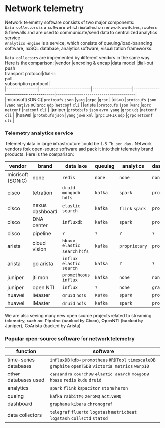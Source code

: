 # Network telemetry
Network telemetry software consists of two major components:<br>
`Data collectors` is a software which installed on network switches, routers & firewalls and are used to communicate/send data to centralized analytics service<br>
`Analytics engine` is a service, which consists of queuing/load-balancing software, noSQL database, analytics software, visualization frameworks. 
  
`Data collectors` are implemented by different vendors in the same way. Here is the comparison:
|vendor		       |encoding & encap          |data model          |dial-out<br>push<br>transport protocol|dial-in<br>pull<br>subscription protocol|       
|----------------|--------------------------|--------------------|--------------------------------------|----------------------------------------|
|microsoft(SONiC)|`protobufs` `json`        |`yang`              |`grpc`                                |`grpc`                                  |
|cisco    	     |`protobufs` `json`        |`yang` `native` `OC`|`grpc` `udp`                          |`netconf` `cli`                         |
|arista    	     |`protobufs` `json`        |`yang`              |`gprc` `netconf`                      |`netconf` `cli`                         |
|juniper   	     |`protobufs` `json` `avro` |`yang`              |`grpc` `udp`                          |`netconf` `cli`                         |
|huawei   	     |`protobufs` `json`        |`yang` `json` `xml` |`grpc` `IPFIX` `udp`                  |`grpc` `netconf` `cli`                  |
  
### Telemetry analytics service
Telemetry data in large infrastrcuture could be `1-5 Tb per day.`
Network vendors fork open-source software and pack it into their telemetry brand products. Here is the comparison:
  
|vendor		        |brand                    |data lake                      |queuing   |analytics	     |dashboards         |
|-----------------|-------------------------|-------------------------------|----------|---------------|-------------------|
|micrisoft (SONiC)|none                     |`redis`                        |`none`    |`none`         |`none`             |
|cisco			      |tetration                |`druid` `mongodb` `hdfs`       |`kafka`   |`spark`        |`proprietary`      |
|cisco			      |nexus dashboard          |`elastic search`               |`kafka`   |`flink` `spark`|`proprietary`      |
|cisco			      |DNA center               |`influxdb`                     |`kafka`   |`spark`        |`proprietary`      |
|cisco			      |pipeline                 |`?`                            |`?`       |`?`            |`?`                |
|arista			      |cloud vision             |`hbase` `elastic search` `hdfs`|`kafka`   |`proprietary`  |`proprietary`      |
|arista			      |go arista                |`influx` `elastic search`      |`kafka`   |`?`            |`?`                |                         
|juniper		      |jti mon                  |`prometheous` `influx`         |`kafka`   |`none`         |`none`             |
|juniper		      |open NTI                 |`influx`                       |`?`       |`none`         |`grafana`          |
|huawei 		      |iMaster                  |`druid` `hdfs`                 |`kafka`   |`spark`        |`proprietary`      |
|huawei 		      |iMaster                  |`druid` `hdfs`                 |`kafka`   |`spark`        |`proprietary`      |
We are also seeing many new open source projects related to streaming telemetry, such as: Pipeline (backed by Cisco), OpenNTI (backed by Juniper), GoArista (backed by Arista)


### Popular open-source software for network telemetry  
|function                 |software                                                                                                |
|-------------------------|--------------------------------------------------------------------------------------------------------|
|time-series databases    |`influxDB` `kdb+` `promotheus` `RRDTool` `timescaleDB` `graphite` `openTSDB` `victoria metrics` `warp10`|
|other databases used     |`cassandra` `counchDB` `elastic search` `mongoDB` `hbase` `redis` `kudu` `druid`                        |
|analytics                |`spark` `flink` `kapacitor` `storm` `heron`                                                             |
|queing                   |`kafka` `rabbitMQ` `zeroMQ` `activeMQ`                                                                  |
|dashboard                |`graphana` `kibana` `chronograf`                                                                        |
|data collectors          |`telegraf` `fluentd` `logstash` `metricbeat` `logstash` `collectd` `statsd`                             |
  

